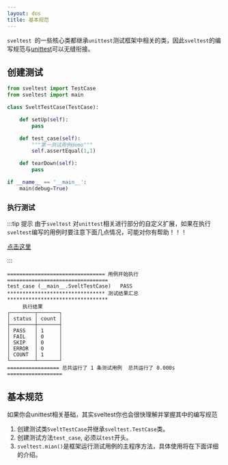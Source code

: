 ```yaml
---
layout: dos
title: 基本规范
---
```

`sveltest `的一些核心类都继承`unittest`测试框架中相关的类，因此`sveltest`的编写规范与[unittest](https://docs.python.org/3/library/unittest.html)可以无缝衔接。



## 创建测试

```python
from sveltest import TestCase
from sveltest import main

class SveltTestCase(TestCase):

    def setUp(self):
        pass

    def test_case(self):
        """第一测试用例demo"""
        self.assertEqual(1,1)

    def tearDown(self):
        pass

if __name__ == '__main__':
    main(debug=True)
```





### 执行测试

:::tip 提示
由于`sveltest` 对`unittest`相关进行部分的自定义扩展，如果在执行`sveltest`编写的用例时要注意下面几点情况，可能对你有帮助！！！

[点击这里](/unit/execute_test)


:::

```
================================ 用例开始执行 =================================
test_case (__main__.SveltTestCase)   PASS
******************************** 测试结果汇总 *********************************
     执行结果     
┌────────┬───────┐
│ status │ count │
├────────┼───────┤
│ PASS   │ 1     │
│ FAIL   │ 0     │
│ SKIP   │ 0     │
│ ERROR  │ 0     │
│ COUNT  │ 1     │
└────────┴───────┘
================= 总共运行了 1 条测试用例  总共运行了 0.000s ==================
```





## 基本规范

如果你会unittest相关基础，其实sveltest你也会很快理解并掌握其中的编写规范

1. 创建测试类`SveltTestCase`并继承`sveltest.TestCase`类。
2. 创建测试方法`test_case`, 必须以`test`开头。
3. `sveltest.mian()`是框架运行测试用例的主程序方法，具体使用将在下面详细的介绍。



